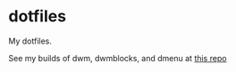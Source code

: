 # dotfiles
My dotfiles.

See my builds of dwm, dwmblocks, and dmenu at [this repo](https://github.com/xoreo/sl)
